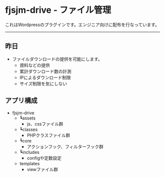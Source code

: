 # fjsjm-drive - ファイル管理

これはWordpressのプラグインです。エンジニア向けに配布を行なっています。

---

## 昨日

- ファイルダウンロードの提供を可能にします。
    - 資料などの提供
    - 累計ダウンロード数の計測
    - IPによるダウンロード制限
    - サイズ制限を気にしない

## アプリ構成
- fjsjm-drive
    - ┗assets
        - js、cssファイル群
    - ┗classes
        - PHPクラスファイル群
    - ┗core
        - アクションフック、フィルターフック群
    - ┗includes
        - configや定数設定
    - templates
        - viewファイル群